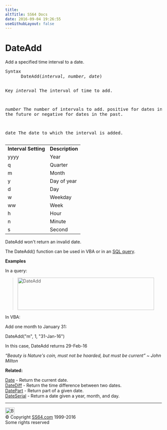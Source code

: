 ```yaml
---
title:
altTitle: SS64 Docs
date: 2016-09-04 19:26:55
useGithubLayout: false
---
```

<!-- #BeginLibraryItem "/Library/head_access.lbi" --><!-- #EndLibraryItem --><h1>DateAdd</h1>
<p>  Add a specified time interval to a date.</p>
<pre>Syntax
      DateAdd(<i>interval, number, date</i>)

Key
   <i>interval</i>  The interval of time to add.

   <i>number</i>    The number of intervals to add.
             positive for dates in the future or
             negative for dates in the past.

   date      The  date to which the interval is added.</pre>
<table cols="2"> <tbody> <tr> <td class="label"><b>Interval Setting</b></td> <td class="label"><b>Description</b></td></tr>
<tr> <td>yyyy</td> <td>Year</td></tr>
<tr> <td>q</td> <td>Quarter</td></tr>
<tr> <td>m</td> <td>Month</td></tr> 
<tr> <td>y</td> <td>Day of year</td></tr>
<tr> <td>d</td> <td>Day</td></tr> 
<tr> <td>w</td> <td>Weekday</td></tr>
<tr> <td>ww</td> <td>Week</td></tr> 
<tr> <td>h</td> <td>Hour</td></tr> 
<tr> <td>n</td> <td>Minute</td></tr> 
<tr> <td>s</td> <td>Second</td></tr></tbody></table>
<p>DateAdd  won't return an invalid date. </p>
<p>The DateAdd() function can be used in VBA or in an <a href="syntax-functions.html">SQL query</a>.</p>
<p><b>Examples</b></p>
<p>In a query:</p>
<blockquote>
<p><img src="dateadd.png" width="439" height="104" alt="DateAdd"></p>
</blockquote>
<p>In VBA:</p>
<p>Add one month to January 31:</p>
<p class="code">DateAdd("m", 1, "31-Jan-16")</p>
<p>In this case, DateAdd returns 29-Feb-16</p>
<p class="quote"><i>“Beauty is Nature's coin, must not be hoarded, but must be current” ~ John Milton</i></p>
<p><b>Related:</b></p>
<p><a href="date.html">Date</a> - Return the current date.<br>
<a href="datediff.html">DateDiff</a> - Return the time difference between two dates. <br>
<a href="datepart.html">DatePart</a> - Return part of a given date.<br>
<a href="dateserial.html">DateSerial</a> - Return a date given a year, month, and day.</p><!-- #BeginLibraryItem "/Library/foot_access.lbi" --><p>
<!-- access -->

<hr>
<div id="bl" class="footer"><a href="dateadd.html#"><img src="../images/top.png" width="30" height="22" alt="Back to the Top"></a></div>
<div id="br" class="footer, tagline">© Copyright <a href="http://ss64.com/">SS64.com</a> 1999-2016<br>
Some rights reserved</div><!-- #EndLibraryItem -->

